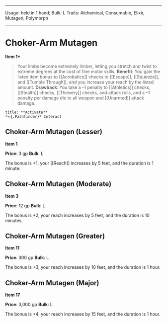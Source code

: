 
---
Usage: held in 1 hand;
Bulk: L
Traits: Alchemical, Consumable, Elixir, Mutagen, Polymorph

---

# Choker-Arm Mutagen

**Item 1+**

> Your limbs become extremely limber, letting you stretch and twist to extreme degrees at the cost of fine motor skills.
**Benefit**: You gain the listed item bonus to [[Acrobatics]] checks to [[Escape]], [[Squeeze]], and [[Tumble Through]], and you increase your reach by the listed amount.
**Drawback**: You take a –1 penalty to [[Athletics]] checks, [[Stealth]] checks, [[Thievery]] checks, and attack rolls, and a –1 penalty per damage die to all weapon and [[Unarmed]] attack damage.

```ad-embed-ability
title: **Activate**
*⬻{.Pathfinder}* Interact 
```

## Choker-Arm Mutagen (Lesser)

**Item 1**

**Price**: 3 gp
**Bulk**: L

The bonus is +1, your [[Reach]] increases by 5 feet, and the duration is 1 minute.

## Choker-Arm Mutagen (Moderate)

**Item 3**

**Price**: 12 gp
**Bulk**: L

The bonus is +2, your reach increases by 5 feet, and the duration is 10 minutes.

## Choker-Arm Mutagen (Greater)

**Item 11**

**Price**: 300 gp
**Bulk**: L

The bonus is +3, your reach increases by 10 feet, and the duration is 1 hour.

## Choker-Arm Mutagen (Major)

**Item 17**

**Price**: 3,000 gp
**Bulk**: L

The bonus is +4, your reach increases by 15 feet, and the duration is 1 hour.
